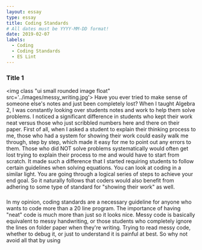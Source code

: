```yaml
---
layout: essay
type: essay
title: Coding Standards
# All dates must be YYYY-MM-DD format!
date: 2019-02-07
labels:
  - Coding
  - Coding Standards
  - ES Lint
---
```


### Title 1
<img class "ui small rounded image float" src='../images/messy_writing.jpg'>
Have you ever tried to make sense of someone else's notes and just been completely lost?  When I taught Algebra 2, I was constantly looking over students notes and work to help them solve problems.  I noticed a significant difference in students who kept their work neat versus those who just scribbled numbers here and there on their paper.  First of all, when I asked a student to explain their thinking process to me, those who had a system for showing their work could easily walk me through, step by step, which made it easy for me to point out any errors to them.  Those who did NOT solve problems systematically would often get lost trying to explain their process to me and would have to start from scratch.  It made such a difference that I started requiring students to follow certain guidelines when solving equations.  You can look at coding in a similar light.  You are going through a logical series of steps to achieve your end goal.  So it naturally follows that coders would also benefit from adhering to some type of standard for "showing their work" as well.

### 

In my opinion, coding standards are a necessary guideline for anyone who wants to code more than a 20 line program.  The importance of having "neat" code is much more than just so it looks nice.  Messy code is basically equivalent to messy handwriting, or those students who completely ignore the lines on folder paper when they're writing.  Trying to read messy code, whether to debug it, or just to understand it is painful at best.  So why not avoid all that by using  

